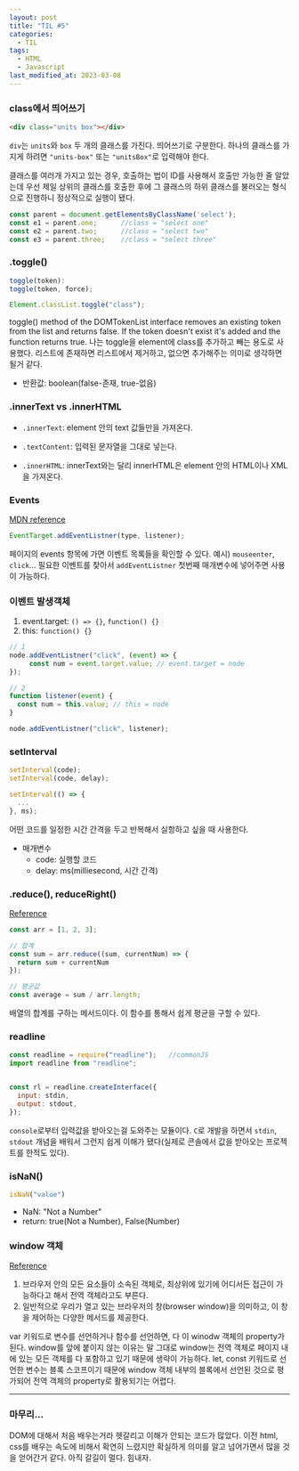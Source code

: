 ```yaml
---
layout: post
title: "TIL #5"
categories:
  - TIL
tags:
  - HTML
  - Javascript
last_modified_at: 2023-03-08
---
```



### class에서 띄어쓰기
```html
<div class="units box"></div>
```
`div`는 `units`와 `box` 두 개의 클래스를 가진다. 띄어쓰기로 구분한다.
하나의 클래스를 가지게 하려면 `"units-box"` 또는 `"unitsBox"`로 입력해야 한다.

클래스를 여러개 가지고 있는 경우, 호출하는 법이 ID를 사용해서 호출만 가능한 줄 알았는데 우선 제일 상위의 클래스를 호출한 후에 그 클래스의 하위 클래스를 불러오는 형식으로 진행하니 정상적으로 실행이 됐다.
```js
const parent = document.getElementsByClassName('select');
const e1 = parent.one;		//class = "select one"
const e2 = parent.two;		//class = "select two"
const e3 = parent.three;	//class = "select three"
```


### .toggle()
```js
toggle(token):
toggle(token, force);

Element.classList.toggle("class");
```
toggle() method of the DOMTokenList interface removes an existing token from the list and returns false. If the token doesn't exist it's added and the function returns true.
나는 toggle을 element에 class를 추가하고 빼는 용도로 사용했다.
리스트에 존재하면 리스트에서 제거하고, 없으면 추가해주는 의미로 생각하면 될거 같다.
- 반환값: boolean(false-존재, true-없음)


### .innerText vs .innerHTML
- `.innerText`: element 안의 text 값들만을 가져온다.
- `.textContent`: 입력된 문자열을 그대로 넣는다.

- `.innerHTML`: innerText와는 달리 innerHTML은 element 안의 HTML이나 XML을 가져온다.


### Events
[MDN reference](https://developer.mozilla.org/en-US/docs/Web/API/Element)
```js
EventTarget.addEventListner(type, listener);
```
페이지의 events 항목에 가면 이벤트 목록들을 확인할 수 있다. 예시) `mouseenter`, `click`...
필요한 이벤트를 찾아서 `addEventListner` 첫번째 매개변수에 넣어주면 사용이 가능하다.


### 이벤트 발생객체
1. event.target: `() => {}`, `function() {}`
2. this: `function() {}`

```js
// 1
node.addEventListner("click", (event) => {
 	 const num = event.target.value; // event.target = node
});

// 2
function listener(event) {
  const num = this.value; // this = node
}

node.addEventListner("click", listener);

```


### setInterval
```js
setInterval(code);
setInterval(code, delay);

setInterval(() => {
  ...
}, ms);
```
어떤 코드를 일정한 시간 간격을 두고 반복해서 실항하고 싶을 때 사용한다.
- 매개변수
	- code: 실행할 코드
 	- delay: ms(milliesecond, 시간 간격)



### .reduce(), reduceRight()
[Reference](https://hianna.tistory.com/408)

```js
const arr = [1, 2, 3];

// 합계
const sum = arr.reduce((sum, currentNum) => {
  return sum + currentNum
});

// 평균값
const average = sum / arr.length;
```
배열의 합계를 구하는 메서드이다. 이 함수를 통해서 쉽게 평균을 구할 수 있다.


### readline
```js
const readline = require("readline");	//commonJS
import readline from "readline";


const rl = readline.createInterface({
  input: stdin,
  output: stdout,
});
```
`console`로부터 입력값을 받아오는걸 도와주는 모듈이다. `C`로 개발을 하면서 `stdin`, `stdout` 개념을 배워서 그런지 쉽게 이해가 됐다(실제로 콘솔에서 값을 받아오는 프로젝트를 한적도 있다).


### isNaN()
```js
isNaN("value")
```
- NaN: "Not a Number"
- return: true(Not a Number), False(Number)


### window 객체
[Reference](https://bigtop.tistory.com/48)
1. 브라우저 안의 모든 요소들이 소속된 객체로, 최상위에 있기에 어디서든 접근이 가능하다고 해서 전역 객체라고도 부른다.
2. 일반적으로 우리가 열고 있는 브라우저의 창(browser window)을 의미하고, 이 창을 제어하는 다양한 메서드를 제공한다.

var 키워드로 변수를 선언하거나 함수를 선언하면, 다 이 winodw 객체의 property가 된다. window를 앞에 붙이지 않는 이유는 말 그대로 window는 전역 객체로 페이지 내에 있는 모든 객체를 다 포함하고 있기 때문에 생략이 가능하다.
let, const 키워드로 선언한 변수는 블록 스코프이기 때문에 window 객체 내부의 블록에서 선언된 것으로 평가되어 전역 객체의 property로 활용되기는 어렵다.


---
### 마무리...
DOM에 대해서 처음 배우는거라 헷갈리고 이해가 안되는 코드가 많았다.
이전 html, css를 배우는 속도에 비해서 확연히 느렸지만 확실하게 의미를 알고 넘어가면서 많을 것을 얻어간거 같다.
아직 갈길이 멀다. 힘내자.

